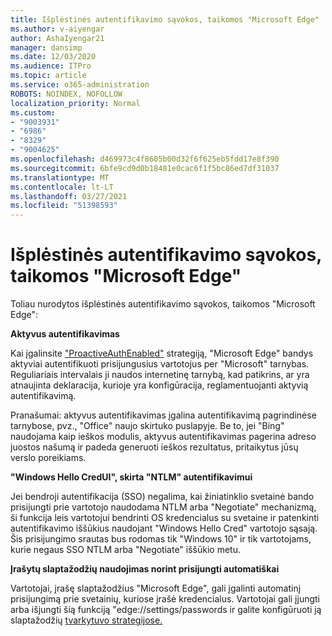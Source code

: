 ```yaml
---
title: Išplėstinės autentifikavimo sąvokos, taikomos "Microsoft Edge"
ms.author: v-aiyengar
author: AshaIyengar21
manager: dansimp
ms.date: 12/03/2020
ms.audience: ITPro
ms.topic: article
ms.service: o365-administration
ROBOTS: NOINDEX, NOFOLLOW
localization_priority: Normal
ms.custom:
- "9003931"
- "6986"
- "8329"
- "9004625"
ms.openlocfilehash: d469973c4f8605b00d32f6f625eb5fdd17e8f390
ms.sourcegitcommit: 6bfe9cd9d0b18481e0cac6f1f5bc86ed7df31037
ms.translationtype: MT
ms.contentlocale: lt-LT
ms.lasthandoff: 03/27/2021
ms.locfileid: "51398593"
---
```

# <a name="advanced-authentication-concepts-applicable-to-microsoft-edge"></a>Išplėstinės autentifikavimo sąvokos, taikomos "Microsoft Edge"

Toliau nurodytos išplėstinės autentifikavimo sąvokos, taikomos "Microsoft Edge":

**Aktyvus autentifikavimas**

Kai įgalinsite ["ProactiveAuthEnabled"](https://go.microsoft.com/fwlink/?linkid=2134621) strategiją, "Microsoft Edge" bandys aktyviai autentifikuoti prisijungusius vartotojus per "Microsoft" tarnybas. Reguliariais intervalais ji naudos internetinę tarnybą, kad patikrins, ar yra atnaujinta deklaracija, kurioje yra konfigūracija, reglamentuojanti aktyvią autentifikavimą.

Pranašumai: aktyvus autentifikavimas įgalina autentifikavimą pagrindinėse tarnybose, pvz., "Office" naujo skirtuko puslapyje. Be to, jei "Bing" naudojama kaip ieškos modulis, aktyvus autentifikavimas pagerina adreso juostos našumą ir padeda generuoti ieškos rezultatus, pritaikytus jūsų verslo poreikiams.

**"Windows Hello CredUI", skirta "NTLM" autentifikavimui**

Jei bendroji autentifikacija (SSO) negalima, kai žiniatinklio svetainė bando prisijungti prie vartotojo naudodama NTLM arba "Negotiate" mechanizmą, ši funkcija leis vartotojui bendrinti OS kredencialus su svetaine ir patenkinti autentifikavimo iššūkius naudojant "Windows Hello Cred" vartotojo sąsają. Šis prisijungimo srautas bus rodomas tik "Windows 10" ir tik vartotojams, kurie negaus SSO NTLM arba "Negotiate" iššūkio metu.

**Įrašytų slaptažodžių naudojimas norint prisijungti automatiškai**

Vartotojai, įrašę slaptažodžius "Microsoft Edge", gali įgalinti automatinį prisijungimą prie svetainių, kuriose įrašė kredencialus. Vartotojai gali įjungti arba išjungti šią funkciją "edge://settings/passwords ir galite konfigūruoti ją slaptažodžių [tvarkytuvo strategijose.](https://go.microsoft.com/fwlink/?linkid=2134622)
